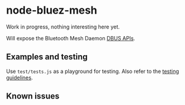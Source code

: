 node-bluez-mesh
===============

Work in progress, nothing interesting here yet.

Will expose the Bluetooth Mesh Daemon [DBUS APIs](https://git.kernel.org/pub/scm/bluetooth/bluez.git/tree/doc/mesh-api.txt).

Examples and testing
--------------------
Use ```test/tests.js``` as a playground for testing.
Also refer to the [testing guidelines](./test/howto.md).

Known issues
------------
